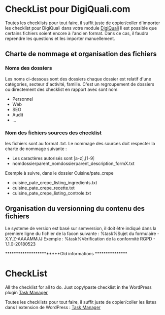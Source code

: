 # CheckList pour DigiQuali.com

Toutes les checklists pour tout faire, il suffit juste de copier/coller d'importer les checklist pour DigiQuali dans votre module [DigiQuali](https://digiquali.com/)
Il est possible que certains fichiers soient encore à l'ancien format. Dans ce cas, il faudra reprendre les questions et les importer manuellement.


##  Charte de nommage et organisation des fichiers
### Noms des dossiers
Les noms ci-dessous sont des dossiers chaque dossier est relatif d'une catégories, secteur d'activité, famille. C'est un regroupement de dossiers ou directement des checklist en rapport avec sont nom.
* Personnel
* Web
* SEO
* Audit
* ...

### Nom des fichiers sources des checklist

les fichiers sont au format .txt. Le nommage des sources doit respecter la charte de nommage suivante :
* Les caractères autorisés sont [a-z],[1-9]
* nomdossierparent_nomdossierparent_description_formX.txt

Exemple à suivre, dans le dossier Cuisine/pate_crepe
* cuisine_pate_crepe_listing_ingredients.txt
* cuisine_pate_crepe_recette.txt
* cuisine_pate_crepe_listing_controle.txt

## Organisation du versionning du contenu des fichiers
Le systeme de version est basé sur semversion, il doit être indiqué dans la premiere ligne du fichier de la facon suivante :
%task%Sujet du formulaire - X.Y.Z-AAAAMMJJ
Exemple :
%task%Vérification de la conformité RGPD - 1.1.0-20180523


************************Old informations ***************
# CheckList

All the checklist for all to do. Just copy/paste checklist in the WordPress plugin [Task Manager](https://fr.wordpress.org/plugins/task-manager/)

Toutes les checklists pour tout faire, il suffit juste de copier/coller les listes dans l'extension de WordPress : [Task Manager](https://fr.wordpress.org/plugins/task-manager/)
